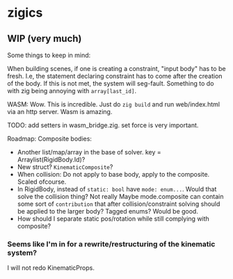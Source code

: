 # zigics

## WIP (very much)

Some things to keep in mind:

When building scenes, if one is creating a constraint, "input body" has to be
fresh. I.e, the statement declaring constraint has to come after the creation
of the body. If this is not met, the system will seg-fault. Something to do
with zig being annoying with `array[last_id]`.

WASM:
Wow. This is incredible. Just do `zig build` and run web/index.html via an http server. Wasm is amazing.

TODO:
add setters in wasm_bridge.zig. set force is very important.

Roadmap:
Composite bodies:
* Another list/map/array in the base of solver. 
    key = Arraylist(RigidBody.Id)?
* New struct? `KinematicComposite`?
* When collision:
    Do not apply to base body, apply to the composite. Scaled ofcourse.
* In RigidBody, instead of `static: bool` have `mode: enum...`. Would that solve the collision thing? Not really
    Maybe mode.composite can contain some sort of `contribution` that after
    collision/constraint solving should be applied to the larger body? Tagged enums? Would be good.
* How should I separate static pos/rotation while still complying with composite?
### Seems like I'm in for a rewrite/restructuring of the kinematic system?
I will not redo KinematicProps.
